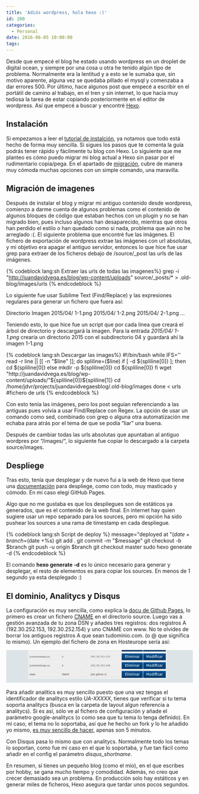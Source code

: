 ```yaml
---
title: 'Adiós wordpress, hola hexo :)'
id: 200
categories:
  - Personal
date: 2016-06-05 10:00:00
tags:
---
```



Desde que empecé el blog he estado usando wordpress en un droplet de digital ocean, y siempre por una cosa u otra he tenido algún tipo de problema. Normalmente era la lentitud y a esto se le sumaba que, sin motivo aparente, alguna vez se quedaba pillado el mysql y comenzaba a dar errores 500. Por último, hace algunos post que empecé a escribir en el portátil de camino al trabajo, en el tren y sin internet, lo que hacía muy tediosa la tarea de  estar copiando posteriormente en el editor de wordpress. Así que empecé a buscar y encontré [Hexo](http://hexo.io).

<!-- more -->	


## Instalación

Si empezamos a leer el [tutorial de instalción](https://hexo.io/docs/setup.html), ya notamos que todo está hecho de forma muy sencilla. Si sigues los pasos que te comenta la guía podrás tener rápido y fácilmente tu blog con Hexo. Lo siguiente que me planteo es cómo puedo migrar mi blog actual a Hexo sin pasar por el rudimentario copia/pega. En el apartado de [migración](https://hexo.io/docs/migration.html), cubre de manera muy cómoda muchas opciones con un simple comando, una maravilla.

## Migración de imagenes

Después de instalar el blog y migrar mi antiguo contenido desde wordpress, comienzo a darme cuenta de algunos problemas como el contenido de algunos bloques de código que estaban hechos con un plugin y no se han migrado bien, pues incluso algunos han desaparecido, mientras que otros han perdido el estilo o han quedado como si nada, problema que aún no he arreglado :(.
El siguiente problema que encontré fue las imágenes. El fichero de exportación de wordpress extrae las imágenes con url absolutas, y mi objetivo era apagar el antiguo servidor, entonces lo que hice fue usar grep para extraer de los ficheros debajo de /source/_post las urls de las imágenes.

{% codeblock lang:sh Extraer las urls de todas las imagenes%}
	grep -i "http://juandavidvega.es/blog/wp-content/uploads"  source/_posts/* > .old-blog/images/urls
{% endcodeblock %}

Lo siguiente fue usar Sublime Text (Find/Replace) y las expresiones regulares para generar un fichero que fuera así:



Directorio 	Imagen
2015/04/ 	1-1.png 
2015/04/ 	1-2.png
2015/04/ 	2-1.png
...

Teniendo esto, lo que hice fue un script que por cada línea que creará el árbol de directorio y descargará la imagen. Para la entrada _2015/04/_ _1-1.png_ crearía un directorio 2015 con el subdirectorio 04 y guardará ahí la imagen 1-1.png

{% codeblock lang:sh Descargar las images%}
#!/bin/bash
while IFS='' read -r line || [[ -n "$line" ]]; do
   spliline=($line)
   if [ -d ${spliline[0]} ]; then 
      cd ${spliline[0]}
   else
      mkdir -p ${spliline[0]}
      cd ${spliline[0]}
   fi
   wget "http://juandavidvega.es/blog/wp-content/uploads/"${spliline[0]}${spliline[1]}
   cd /home/jdvr/projects/juandavidvegaesblog/.old-blog/images
done < urls #fichero de urls
{% endcodeblock %}

Con esto tenía las imágenes, pero los post seguían referenciando a las antiguas pues volvía a usar Find/Replace con Regex. La opción de usar un comando como sed, combinado con grep o alguna otra automatización me echaba para atrás por el tema de que se podía “liar” una buena.

Después de cambiar todas las urls absolutas que apuntaban al antiguo wordpres por “/images/“, lo siguiente fue copiar lo descargado a la carpeta source/images.

## Despliege

Tras esto, tenía que desplegar y de nuevo fui a la web de Hexo que tiene una [documentación](https://hexo.io/docs/deployment.html) para despliege, como con todo, muy masticado y cómodo. En mi caso elegí GitHub Pages.

Algo que no me gustaba es que los despliegues son de estáticos ya generados, que es el contenido de la web final. En internet hay quien sugiere usar un repo separado para los sources, pero mi opción ha sido pushear los sources a una rama de timestamp en cada despliegue.

{% codeblock lang:sh Script de deploy %}
message="deployed at "$(date +%F) 
branch=$(date +%s) 
git add .
git commit -m "$message"
git checkout -b $branch
git push -u origin $branch
git checkout master
sudo hexo generate -d
{% endcodeblock %}

El comando **hexo generate -d** es lo único necesario para generar y desplegar, el resto de elementos es para copiar los sources. En menos de 1 segundo ya esta desplegado :)

## El dominio, Analitycs y Disqus

La configuración es muy sencilla, como explica la [docu de Github Pages](https://help.github.com/articles/using-a-custom-domain-with-github-pages/), lo primero es crear un fichero [CNAME](https://github.com/jdvr/jdvr.github.io/blob/1465453233/source/CNAME) en el directorio source. Luego vas a gestión avanzada de tu zona DSN y añades tres registros: dos registros A (192.30.252.153, 192.30.252.154) y uno CNAME con www. No te olvides de borrar los antiguos registros A que sean tudominio.com. (o @ que significa lo mismo). Un ejemplo del fichero de zona en Hosteurope sería así:

[![Ejemplo de fichero de zona](/images/2016/06/zone-file.png)](/images/2016/06/zone-file.png)

Para añadir analitics es muy sencillo puesto que una vez tengas el identificador de analitycs estilo *UA-XXXXX*, tienes que verificar si tu tema soporta analitycs (busca en la carpeta de layout algun referencia a analitycs). Si es así, sólo ve al fichero de configuración y añade el parámetro google-analitycs (o como sea que tu tema lo tenga definido). En mi caso, el tema no lo soportaba, así que he hecho un fork y lo he añadido yo mismo, [es muy sencillo de hacer](https://github.com/jdvr/hexo-theme-again/commit/1eb28a7ae30cc1b4d0c233537b96d9ec07734fea), apenas son 5 minutos.

Con Disqus pasa lo mismo que con analitycs. Normalmente todo los temas lo soportan,  como fue mi caso en el que lo soportaba, y fue tan fácil como añadir en el config el parámetro *disqus_shortname*.

En resumen, si tienes un pequeño blog (como el mío), en el que escribes por hobby, se gana mucho tiempo y comodidad. Además, no creo que crecer demasiado sea un problema. En producción solo hay estáticos y en generar miles de ficheros, Hexo asegura que tardar unos pocos segundos.


